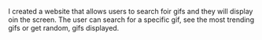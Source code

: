 I created a website that allows users to search foir gifs and they will display oin the screen. The user can search for a specific gif, see the most trending gifs or get random, gifs displayed. 
